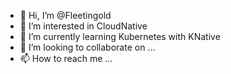- 👋 Hi, I’m @Fleetingold
- 👀 I’m interested in CloudNative
- 🌱 I’m currently learning Kubernetes with KNative
- 💞️ I’m looking to collaborate on ...
- 📫 How to reach me ...

<!---
Fleetingold/Fleetingold is a ✨ special ✨ repository because its `README.md` (this file) appears on your GitHub profile.
You can click the Preview link to take a look at your changes.
--->
